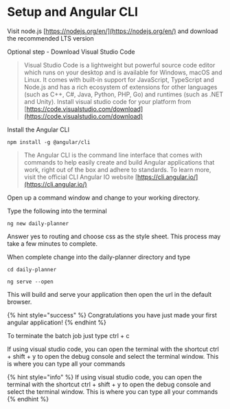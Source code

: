 # Setup and Angular CLI

Visit node.js [https://nodejs.org/en/](https://nodejs.org/en/) and download the recommended LTS version

Optional step - Download Visual Studio Code

> Visual Studio Code is a lightweight but powerful source code editor which runs on your desktop and is available for Windows, macOS and Linux. It comes with built-in support for JavaScript, TypeScript and Node.js and has a rich ecosystem of extensions for other languages \(such as C++, C\#, Java, Python, PHP, Go\) and runtimes \(such as .NET and Unity\). Install visual studio code for your platform from [https://code.visualstudio.com/download](https://code.visualstudio.com/download)

Install the Angular CLI

```text
npm install -g @angular/cli
```

> The Angular CLI is the command line interface that comes with commands to help easily create and build Angular applications that work, right out of the box and adhere to standards. To learn more, visit the official CLI Angular IO website [https://cli.angular.io/](https://cli.angular.io/)

Open up a command window and change to your working directory.

Type the following into the terminal

```text
ng new daily-planner
```

Answer yes to routing and choose css as the style sheet. This process may take a few minutes to complete.

When complete change into the daily-planner directory and type

```text
cd daily-planner
```

```text
ng serve --open
```

This will build and serve your application then open the url in the default browser.

{% hint style="success" %}
Congratulations you have just made your first angular application!
{% endhint %}

To terminate the batch job just type ctrl + c

If using visual studio code, you can open the terminal with the shortcut ctrl + shift + y to open the debug console and select the terminal window. This is where you can type all your commands 

{% hint style="info" %}
If using visual studio code, you can open the terminal with the shortcut ctrl + shift + y to open the debug console and select the terminal window. This is where you can type all your commands 
{% endhint %}


